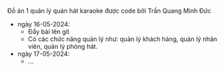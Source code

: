 Đồ án 1 quản lý quán hát karaoke được code bởi Trần Quang Minh Đức

- ngày 16-05-2024:
  + Đẩy bài lên git
  + Có các chức năng quản lý như: quản lý khách hàng, quản lý nhân viên, quản lý phòng hát.
- ngày 17-05-2024:
  + ...
